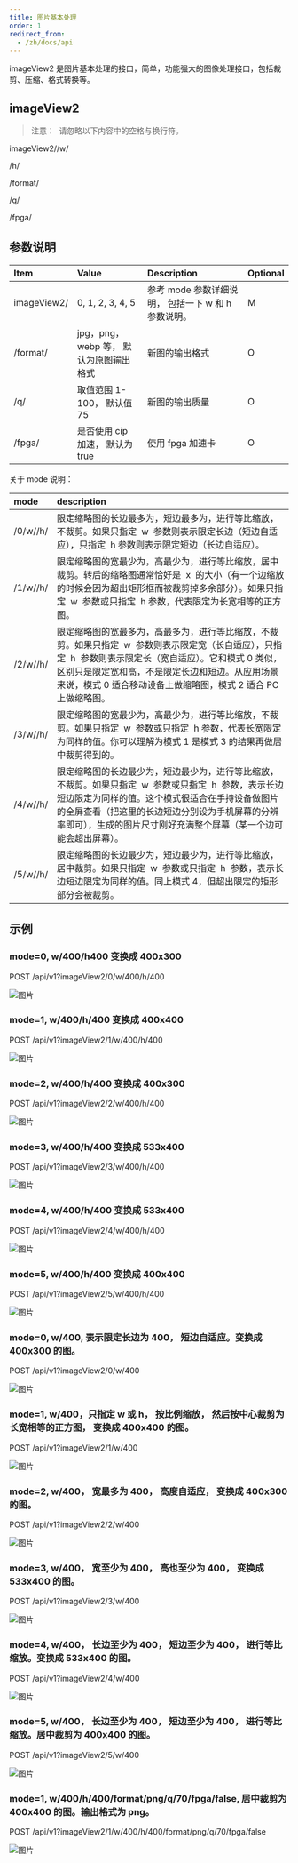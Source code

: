 ```yaml
---
title: 图片基本处理
order: 1
redirect_from:
  - /zh/docs/api
---
```


imageView2 是图片基本处理的接口，简单，功能强大的图像处理接口，包括裁剪、压缩、格式转换等。

## imageView2

> 注意：  请忽略以下内容中的空格与换行符。

imageView2/<mode>/w/<LongEdge>

/h/<ShortEdge>

/format/<Format>

/q/<Quality>

/fpga/<Fpga>

## 参数说明

| Item        | Value                                  | Description                                         | Optional |
| :---------- | :------------------------------------- | :-------------------------------------------------- | :------- |
| imageView2/ | 0, 1, 2, 3, 4, 5                       | 参考 mode 参数详细说明， 包括一下 w 和 h 参数说明。 | M        |
| /format/    | jpg，png，webp 等， 默认为原图输出格式 | 新图的输出格式                                      | O        |
| /q/         | 取值范围 1-100， 默认值 75             | 新图的输出质量                                      | O        |
| /fpga/      | 是否使用 cip 加速， 默认为 true        | 使用 fpga 加速卡                                    | O        |

关于 mode 说明：

| mode                          | description                                                                                                                                                                                                                                                                                           |
| :---------------------------- | :---------------------------------------------------------------------------------------------------------------------------------------------------------------------------------------------------------------------------------------------------------------------------------------------------- |
| /0/w/<LongEdge>/h/<ShortEdge> | 限定缩略图的长边最多为<LongEdge>，短边最多为<ShortEdge>，进行等比缩放，不裁剪。如果只指定  w  参数则表示限定长边（短边自适应），只指定  h 参数则表示限定短边（长边自适应）。                                                                                                                          |
| /1/w/<Width>/h/<Height>       | 限定缩略图的宽最少为<Width>，高最少为<Height>，进行等比缩放，居中裁剪。转后的缩略图通常恰好是  <Width>x<Height>  的大小（有一个边缩放的时候会因为超出矩形框而被裁剪掉多余部分）。如果只指定  w  参数或只指定  h 参数，代表限定为长宽相等的正方图。                                                    |
| /2/w/<Width>/h/<Height>       | 限定缩略图的宽最多为<Width>，高最多为<Height>，进行等比缩放，不裁剪。如果只指定  w  参数则表示限定宽（长自适应），只指定  h  参数则表示限定长（宽自适应）。它和模式 0 类似，区别只是限定宽和高，不是限定长边和短边。从应用场景来说，模式 0 适合移动设备上做缩略图，模式 2 适合 PC 上做缩略图。        |
| /3/w/<Width>/h/<Height>       | 限定缩略图的宽最少为<Width>，高最少为<Height>，进行等比缩放，不裁剪。如果只指定  w  参数或只指定  h 参数，代表长宽限定为同样的值。你可以理解为模式 1 是模式 3 的结果再做居中裁剪得到的。                                                                                                              |
| /4/w/<LongEdge>/h/<ShortEdge> | 限定缩略图的长边最少为<LongEdge>，短边最少为<ShortEdge>，进行等比缩放，不裁剪。如果只指定  w  参数或只指定  h  参数，表示长边短边限定为同样的值。这个模式很适合在手持设备做图片的全屏查看（把这里的长边短边分别设为手机屏幕的分辨率即可），生成的图片尺寸刚好充满整个屏幕（某一个边可能会超出屏幕）。 |
| /5/w/<LongEdge>/h/<ShortEdge> | 限定缩略图的长边最少为<LongEdge>，短边最少为<ShortEdge>，进行等比缩放，居中裁剪。如果只指定  w  参数或只指定  h  参数，表示长边短边限定为同样的值。同上模式 4，但超出限定的矩形部分会被裁剪。                                                                                                         |

## 示例

### mode=0, w/400/h400 变换成 400x300

POST /api/v1?imageView2/0/w/400/h/400

![图片](https://uploader.shimo.im/f/pYvEkIvRy2sgOZOm.png)

### mode=1, w/400/h/400 变换成 400x400

POST /api/v1?imageView2/1/w/400/h/400

![图片](https://uploader.shimo.im/f/r5XxIU3vp6UV0B3g.png)

### mode=2, w/400/h/400 变换成 400x300

POST /api/v1?imageView2/2/w/400/h/400

![图片](https://uploader.shimo.im/f/oUxbUZxIOF80fhsb.png)

### mode=3, w/400/h/400 变换成 533x400

POST /api/v1?imageView2/3/w/400/h/400

![图片](https://uploader.shimo.im/f/laVkEK89L6ERENK5.png)

### mode=4, w/400/h/400 变换成 533x400

POST /api/v1?imageView2/4/w/400/h/400

![图片](https://uploader.shimo.im/f/AiEmJhtppioRqJLc.png)

### mode=5, w/400/h/400 变换成 400x400

POST /api/v1?imageView2/5/w/400/h/400

![图片](https://uploader.shimo.im/f/T6ZhvfhYFrgHhuXu.png)

### mode=0, w/400, 表示限定长边为 400， 短边自适应。变换成 400x300 的图。

POST /api/v1?imageView2/0/w/400

![图片](https://uploader.shimo.im/f/vW5KA7DtEkslARIy.png)

### mode=1, w/400，只指定 w 或 h， 按比例缩放， 然后按中心裁剪为长宽相等的正方图， 变换成 400x400 的图。

POST /api/v1?imageView2/1/w/400

![图片](https://uploader.shimo.im/f/vnnJAGbj9tcUNjla.png)

### mode=2, w/400， 宽最多为 400， 高度自适应， 变换成 400x300 的图。

POST /api/v1?imageView2/2/w/400

![图片](https://uploader.shimo.im/f/wqaocTsCas0u4bYz.png)

### mode=3, w/400， 宽至少为 400， 高也至少为 400， 变换成 533x400 的图。

POST /api/v1?imageView2/3/w/400

![图片](https://uploader.shimo.im/f/BjoGpYKDbBAhQqRv.png)

### mode=4, w/400， 长边至少为 400， 短边至少为 400， 进行等比缩放。变换成 533x400 的图。

POST /api/v1?imageView2/4/w/400

![图片](https://uploader.shimo.im/f/mGpvKJK3qdI0Yff7.png)

### mode=5, w/400， 长边至少为 400， 短边至少为 400， 进行等比缩放。居中裁剪为 400x400 的图。

POST /api/v1?imageView2/5/w/400

![图片](https://uploader.shimo.im/f/7dhSbrDijY42AB8R.png)

### mode=1, w/400/h/400/format/png/q/70/fpga/false, 居中裁剪为 400x400 的图。输出格式为 png。

POST /api/v1?imageView2/1/w/400/h/400/format/png/q/70/fpga/false

![图片](https://uploader.shimo.im/f/k3kl14xLDHgN5BwL.png)

